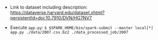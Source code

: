 - Link to dataset including description: https://dataverse.harvard.edu/dataset.xhtml?persistentId=doi:10.7910/DVN/HG7NV7

- Execute `app.py`: `$ $SPARK_HOME/bin/spark-submit --master local[*] app.py ./data/2007.csv.bz2 ./data_processed_job/2007`
